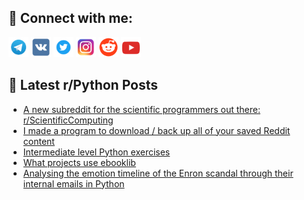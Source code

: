 ## 🔎 Connect with me:
[<img src="https://github.com/bullbesh/bullbesh/blob/main/images/Telegram.png" width="32" height="32" />](https://t.me/bullbesh)
[<img src="https://github.com/bullbesh/bullbesh/blob/main/images/VK.png" width="32" height="32" />](https://vk.com/bullbesh)
[<img src="https://github.com/bullbesh/bullbesh/blob/main/images/Twitter.png" width="32" height="32" />](https://twitter.com/bullbesh1)
[<img src="https://github.com/bullbesh/bullbesh/blob/main/images/Instagram.png" width="32" height="32" />](https://www.instagram.com/bullbesh)
[<img src="https://github.com/bullbesh/bullbesh/blob/main/images/Reddit.png" width="32" height="32" />](https://www.reddit.com/user/bullbesh)
[<img src="https://github.com/bullbesh/bullbesh/blob/main/images/YouTube.png" width="32" height="32" />](https://www.youtube.com/channel/UCtfjRs6uzgq5mfm8S06WTcg)

## 📕 Latest r/Python Posts
<!-- BLOG-POST-LIST:START -->
- [A new subreddit for the scientific programmers out there: r/ScientificComputing](https://www.reddit.com/r/Python/comments/12bshnh/a_new_subreddit_for_the_scientific_programmers/)
- [I made a program to download / back up all of your saved Reddit content](https://www.reddit.com/r/Python/comments/12bs0xr/i_made_a_program_to_download_back_up_all_of_your/)
- [Intermediate level Python exercises](https://www.reddit.com/r/Python/comments/12bravd/intermediate_level_python_exercises/)
- [What projects use ebooklib](https://www.reddit.com/r/Python/comments/12bmy0q/what_projects_use_ebooklib/)
- [Analysing the emotion timeline of the Enron scandal through their internal emails in Python](https://www.reddit.com/r/Python/comments/12bl2uj/analysing_the_emotion_timeline_of_the_enron/)
<!-- BLOG-POST-LIST:END -->
